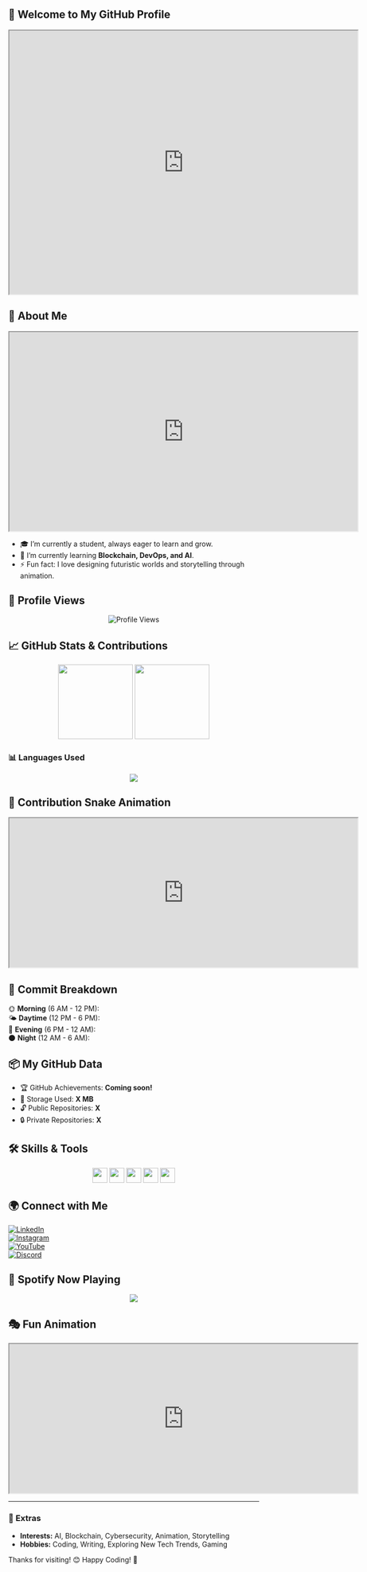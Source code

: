 ## 👋 Welcome to My GitHub Profile

<p align="center">
  <iframe src="https://raw.githack.com/bvthz5/bvthz5/main/name/welcome/w_index.html" width="700" height="530"></iframe>
</p>

## 🚀 About Me

<p align="center">
  <iframe src="https://raw.githack.com/bvthz5/bvthz5/main/name/index.html" width="700" height="400"></iframe>
</p>

- 🎓 I’m currently a student, always eager to learn and grow.
- 🌱 I’m currently learning **Blockchain, DevOps, and AI**.
- ⚡ Fun fact: I love designing futuristic worlds and storytelling through animation.

## 👀 Profile Views

<p align="center">
  <img src="https://komarev.com/ghpvc/?username=bvthz5&label=Profile%20Views&color=blue&style=flat" alt="Profile Views">
</p>

<!-- ## 🔥 GitHub Contribution Grid Animation

<p align="center">
  <img src="assets/animation.svg" alt="GitHub Contribution Animation" width="700">
</p> -->

## 📈 GitHub Stats & Contributions

<p align="center">
  <img src="https://github-readme-stats.vercel.app/api?username=bvthz5&show_icons=true&theme=radical" height="150">
  <img src="https://github-readme-streak-stats.herokuapp.com/?user=bvthz5&theme=radical" height="150">
</p>

### 📊 Languages Used

<p align="center">
  <img src="https://github-readme-stats.vercel.app/api/top-langs/?username=bvthz5&layout=compact&theme=radical">
</p>

## 🐍 Contribution Snake Animation

<p align="center">
  <iframe src="https://raw.githack.com/bvthz5/bvthz5/main/snake-animation/index.html" width="700" height="300"></iframe>
</p>

## 📅 Commit Breakdown

🌞 **Morning** (6 AM - 12 PM):  
🌤 **Daytime** (12 PM - 6 PM):  
🌙 **Evening** (6 PM - 12 AM):  
🌑 **Night** (12 AM - 6 AM):  

## 📦 My GitHub Data

- 🏆 GitHub Achievements: **Coming soon!**
- 📂 Storage Used: **X MB**
- 🔓 Public Repositories: **X**
- 🔒 Private Repositories: **X**

## 🛠 Skills & Tools

<p align="center">
  <img src="https://cdn.jsdelivr.net/gh/devicons/devicon/icons/javascript/javascript-original.svg" height="30" />
  <img src="https://cdn.jsdelivr.net/gh/devicons/devicon/icons/react/react-original.svg" height="30" />
  <img src="https://cdn.jsdelivr.net/gh/devicons/devicon/icons/python/python-original.svg" height="30" />
  <img src="https://cdn.jsdelivr.net/gh/devicons/devicon/icons/jenkins/jenkins-original.svg" height="30" />
  <img src="https://cdn.jsdelivr.net/gh/devicons/devicon/icons/figma/figma-original.svg" height="30" />
</p>

## 🌍 Connect with Me

[![LinkedIn](https://img.shields.io/badge/LinkedIn-0077B5?style=for-the-badge&logo=linkedin)](https://www.linkedin.com/in/binil-vincent-b150aa187)  
[![Instagram](https://img.shields.io/badge/Instagram-E4405F?style=for-the-badge&logo=instagram)](https://www.instagram.com/b_nil__thaz)  
[![YouTube](https://img.shields.io/badge/YouTube-FF0000?style=for-the-badge&logo=youtube)](https://youtube.com/@treasuretoons-5)  
[![Discord](https://img.shields.io/badge/Discord-5865F2?style=for-the-badge&logo=discord)](https://discord.gg/rVdFFxfG)

## 🎵 Spotify Now Playing

<p align="center">
  <img src="https://spotify-now-playing-widget.vercel.app/api/now-playing?theme=dark&scan=true&rainbow=true">
</p>

## 🎭 Fun Animation

<p align="center">
  <iframe src="https://raw.githack.com/bvthz5/bvthz5/main/flamingo/index.html" width="700" height="300"></iframe>
</p>

---

### 🚀 Extras

- **Interests:** AI, Blockchain, Cybersecurity, Animation, Storytelling
- **Hobbies:** Coding, Writing, Exploring New Tech Trends, Gaming

Thanks for visiting! 😊 Happy Coding! 🚀
